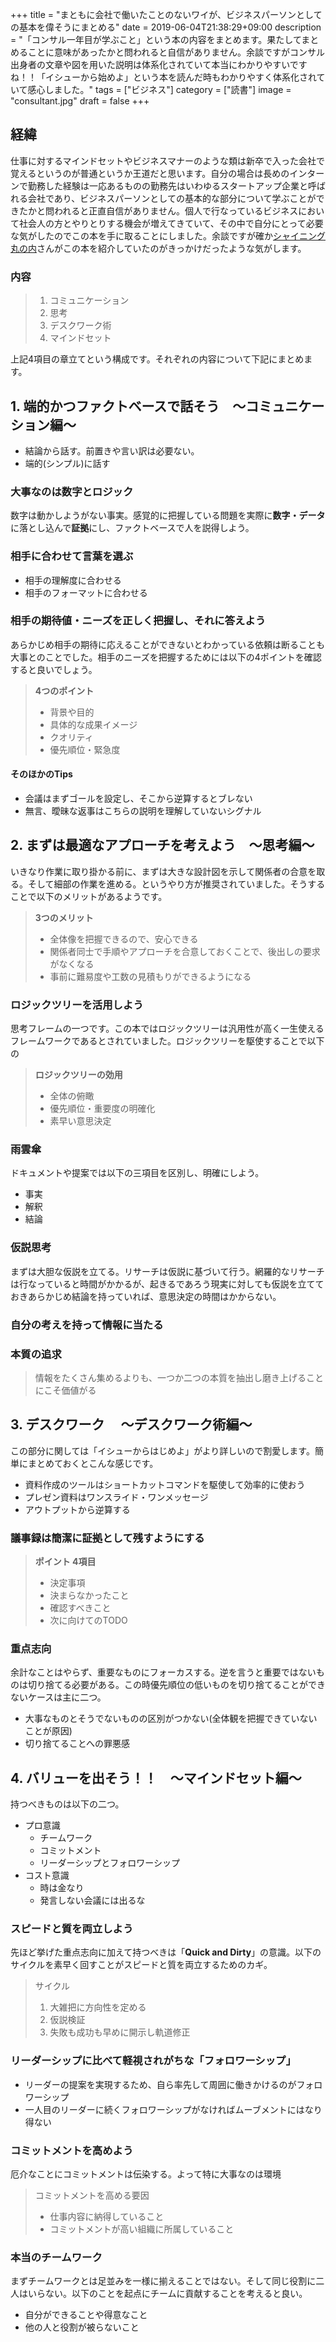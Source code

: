 +++
title = "まともに会社で働いたことのないワイが、ビジネスパーソンとしての基本を偉そうにまとめる"
date = 2019-06-04T21:38:29+09:00
description = "「コンサル一年目が学ぶこと」という本の内容をまとめます。果たしてまとめることに意味があったかと問われると自信がありません。余談ですがコンサル出身者の文章や図を用いた説明は体系化されていて本当にわかりやすいですね！！「イシューから始めよ」という本を読んだ時もわかりやすく体系化されていて感心しました。"
tags = ["ビジネス"]
category = ["読書"]
image = "consultant.jpg"
draft = false
+++
## 経緯
仕事に対するマインドセットやビジネスマナーのような類は新卒で入った会社で覚えるというのが普通というか王道だと思います。自分の場合は長めのインターンで勤務した経験は一応あるものの勤務先はいわゆるスタートアップ企業と呼ばれる会社であり、ビジネスパーソンとしての基本的な部分について学ぶことができたかと問われると正直自信がありません。個人で行なっているビジネスにおいて社会人の方とやりとりする機会が増えてきていて、その中で自分にとって必要な気がしたのでこの本を手に取ることにしました。余談ですが確か[シャイニング丸の内](https://twitter.com/shimaru365)さんがこの本を紹介していたのがきっかけだったような気がします。

### 内容
> 1. コミュニケーション
> 2. 思考
> 3. デスクワーク術
> 4. マインドセット

上記4項目の章立てという構成です。それぞれの内容について下記にまとめます。

## 1. 端的かつファクトベースで話そう　〜コミュニケーション編〜
- 結論から話す。前置きや言い訳は必要ない。
- 端的(シンプル)に話す

### 大事なのは数字とロジック
数字は動かしようがない事実。感覚的に把握している問題を実際に**数字・データ**に落とし込んで**証拠**にし、ファクトベースで人を説得しよう。

### 相手に合わせて言葉を選ぶ
- 相手の理解度に合わせる
- 相手のフォーマットに合わせる

### 相手の期待値・ニーズを正しく把握し、それに答えよう
あらかじめ相手の期待に応えることができないとわかっている依頼は断ることも大事とのことでした。相手のニーズを把握するためには以下の4ポイントを確認すると良いでしょう。

> **4つのポイント**
>
> - 背景や目的  
> - 具体的な成果イメージ
> - クオリティ
> - 優先順位・緊急度

#### そのほかのTips
- 会議はまずゴールを設定し、そこから逆算するとブレない
- 無言、曖昧な返事はこちらの説明を理解していないシグナル

## 2. まずは最適なアプローチを考えよう　〜思考編〜
いきなり作業に取り掛かる前に、まずは大きな設計図を示して関係者の合意を取る。そして細部の作業を進める。というやり方が推奨されていました。そうすることで以下のメリットがあるようです。

> **3つのメリット**
> 
> - 全体像を把握できるので、安心できる
> - 関係者同士で手順やアプローチを合意しておくことで、後出しの要求がなくなる
> - 事前に難易度や工数の見積もりができるようになる

###  ロジックツリーを活用しよう
思考フレームの一つです。この本ではロジックツリーは汎用性が高く一生使えるフレームワークであるとされていました。ロジックツリーを駆使することで以下の

> **ロジックツリーの効用**
> 
> - 全体の俯瞰
> - 優先順位・重要度の明確化
> - 素早い意思決定

### 雨雲傘
ドキュメントや提案では以下の三項目を区別し、明確にしよう。

- 事実
- 解釈
- 結論

### 仮説思考
まずは大胆な仮説を立てる。リサーチは仮説に基づいて行う。網羅的なリサーチは行なっていると時間がかかるが、起きるであろう現実に対しても仮説を立てておきあらかじめ結論を持っていれば、意思決定の時間はかからない。

### 自分の考えを持って情報に当たる
### 本質の追求
> 情報をたくさん集めるよりも、一つか二つの本質を抽出し磨き上げることにこそ価値がる

## 3. デスクワーク 　〜デスクワーク術編〜
この部分に関しては「イシューからはじめよ」がより詳しいので割愛します。簡単にまとめておくとこんな感じです。

- 資料作成のツールはショートカットコマンドを駆使して効率的に使おう
- プレゼン資料はワンスライド・ワンメッセージ
- アウトプットから逆算する

### 議事録は簡潔に証拠として残すようにする
> **ポイント 4項目**
> 
> - 決定事項
> - 決まらなかったこと
> - 確認すべきこと
> - 次に向けてのTODO

### 重点志向
余計なことはやらず、重要なものにフォーカスする。逆を言うと重要ではないものは切り捨てる必要がある。この時優先順位の低いものを切り捨てることができないケースは主に二つ。

- 大事なものとそうでないものの区別がつかない(全体観を把握できていないことが原因)
- 切り捨てることへの罪悪感

## 4. バリューを出そう！！　〜マインドセット編〜
持つべきものは以下の二つ。

- プロ意識
	- チームワーク
	- コミットメント
	- リーダーシップとフォロワーシップ
- コスト意識
	- 時は金なり
	- 発言しない会議には出るな 

### スピードと質を両立しよう
先ほど挙げた重点志向に加えて持つべきは「**Quick and Dirty**」の意識。以下のサイクルを素早く回すことがスピードと質を両立するためのカギ。

> サイクル
> 
> 1. 大雑把に方向性を定める
> 2. 仮説検証
> 3. 失敗も成功も早めに開示し軌道修正

### リーダーシップに比べて軽視されがちな「フォロワーシップ」
- リーダーの提案を実現するため、自ら率先して周囲に働きかけるのがフォロワーシップ
- 一人目のリーダーに続くフォロワーシップがなければムーブメントにはなり得ない

### コミットメントを高めよう
厄介なことにコミットメントは伝染する。よって特に大事なのは環境

> コミットメントを高める要因
> 
> - 仕事内容に納得していること
> - コミットメントが高い組織に所属していること

### 本当のチームワーク
まずチームワークとは足並みを一様に揃えることではない。そして同じ役割に二人はいらない。以下のことを起点にチームに貢献することを考えると良い。

- 自分ができることや得意なこと
- 他の人と役割が被らないこと